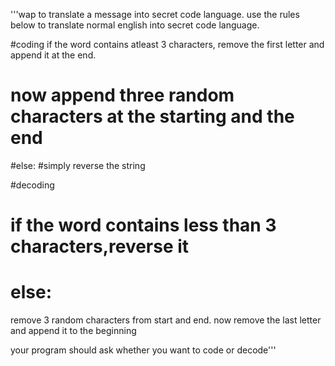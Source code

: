 '''wap  to translate a message into secret code language.
use the rules below to translate normal english into 
secret code language.

#coding
if the word contains atleast 3 characters,
remove the first letter and append it at the end.
# now append three random characters at the starting and the end
#else:
#simply reverse the string

#decoding
# if the word contains less than 3 characters,reverse it
# else:
remove 3 random characters from start and end.
now remove the last letter and append it to the beginning

your program should ask whether you want to code or decode'''
